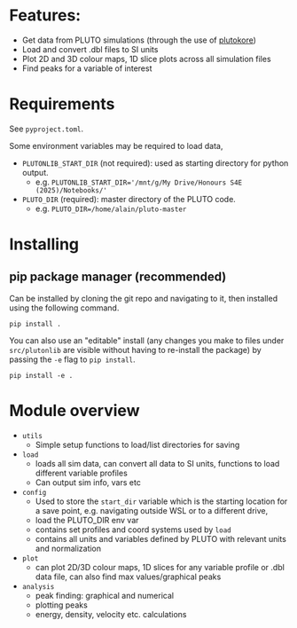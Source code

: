 
# Features:
* Get data from PLUTO simulations (through the use of [plutokore](https://github.com/pmyates/plutokore))
* Load and convert .dbl files to SI units
* Plot 2D and 3D colour maps, 1D slice plots across all simulation files
* Find peaks for a variable of interest

# Requirements
See `pyproject.toml`.

Some environment variables may be required to load data,
* `PLUTONLIB_START_DIR` (not required): used as starting directory for python output.
  * e.g. `PLUTONLIB_START_DIR='/mnt/g/My Drive/Honours S4E (2025)/Notebooks/'`
* `PLUTO_DIR` (required): master directory of the PLUTO code.
  * e.g. `PLUTO_DIR=/home/alain/pluto-master`

# Installing

## pip package manager (recommended)

Can be installed by cloning the git repo and navigating to it, then installed using the following command.

```
pip install . 
```

You can also use an "editable" install (any changes you make to files under `src/plutonlib` are visible without having to re-install the package) by passing the `-e` flag to `pip install`.

```
pip install -e .
```

# Module overview

* `utils` 
  * Simple setup functions to load/list directories for saving  
* `load`
  * loads all sim data, can convert all data to SI units, functions to load different variable profiles
  * Can output sim info, vars etc
* `config`
  * Used to store the `start_dir` variable which is the starting location for a save point, e.g. navigating outside WSL or to a different drive, 
  * load the PLUTO_DIR env var 
  * contains set profiles and coord systems used by `load`
  * contains all units and variables defined by PLUTO with relevant units and normalization 
* `plot`
  * can plot 2D/3D colour maps, 1D slices for any variable profile or .dbl data file, can also find max values/graphical peaks
* `analysis`
  * peak finding: graphical and numerical
  * plotting peaks
  * energy, density, velocity etc. calculations
